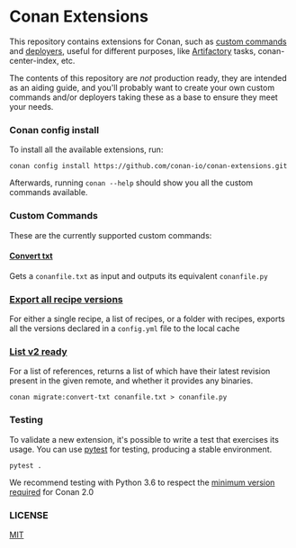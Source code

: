 # Conan Extensions
This repository contains extensions for Conan, such as [custom commands](https://docs.conan.io/2/reference/extensions/custom_commands.html)
and [deployers](https://docs.conan.io/2/reference/extensions/deployers.html),
useful for different purposes, like [Artifactory](https://jfrog.com/artifactory) tasks, conan-center-index, etc.

The contents of this repository are *not* production ready, they are intended as an aiding guide,
and you'll probably want to create your own custom commands and/or deployers taking these as a base to ensure they meet your needs.

### Conan config install

To install all the available extensions, run:

```
conan config install https://github.com/conan-io/conan-extensions.git
```

Afterwards, running `conan --help` should show you all the custom commands available.

### Custom Commands

These are the currently supported custom commands:

#### [Convert txt](extensions/commands/migrate/cmd_convert_txt.py)

Gets a `conanfile.txt` as input and outputs its equivalent `conanfile.py`

### [Export all recipe versions](extensions/commands/cci/cmd_export_all_versions.py)

For either a single recipe, a list of recipes, or a folder with recipes,
exports all the versions declared in a `config.yml` file to the local cache

### [List v2 ready](extensions/commands/cci/cmd_list_v2_ready.py)

For a list of references, returns a list of which have their latest revision present in the given remote,
and whether it provides any binaries.

```
conan migrate:convert-txt conanfile.txt > conanfile.py
```

### Testing

To validate a new extension, it's possible to write a test that exercises its usage.
You can use [pytest](https://docs.pytest.org) for testing, producing a stable environment.

```
pytest .
```

We recommend testing with Python 3.6 to respect the [minimum version required](https://github.com/conan-io/tribe/blob/main/design/003-codebase-python.md) for Conan 2.0

### LICENSE

[MIT](LICENSE)
